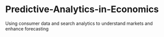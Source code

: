 # Predictive-Analytics-in-Economics
Using consumer data and search analytics to understand markets and enhance forecasting
